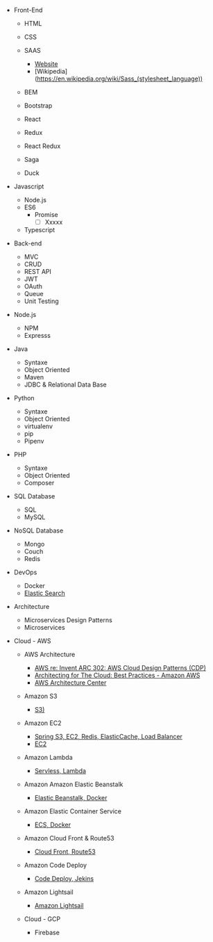- Front-End
   - HTML
   - CSS
   - SAAS
       - [Website](https://sass-lang.com/)
       - [Wikipedia] (https://en.wikipedia.org/wiki/Sass_(stylesheet_language)) 
       
   - BEM
   - Bootstrap
   - React
   - Redux
   - React Redux
   - Saga
   - Duck

- Javascript
  - Node.js
  - ES6
    - Promise
      - [ ] Xxxxx
  - Typescript
  
- Back-end
  - MVC
  - CRUD
  - REST API
  - JWT
  - OAuth
  - Queue
  - Unit Testing
  
- Node.js
  - NPM
  - Expresss
  
- Java
  - Syntaxe
  - Object Oriented
  - Maven
  - JDBC & Relational Data Base
 
- Python
  - Syntaxe
  - Object Oriented
  - virtualenv
  - pip
  - Pipenv
  
- PHP
  - Syntaxe
  - Object Oriented
  - Composer

- SQL Database
  - SQL
  - MySQL
  
- NoSQL Database
  - Mongo
  - Couch
  - Redis

- DevOps
  - Docker
  - [Elastic Search](https://cursos.alura.com.br/course/elasticsearch)

- Architecture
  - Microservices Design Patterns
  - Microservices
  
- Cloud - AWS
  - AWS Architecture
    - [AWS re: Invent ARC 302: AWS Cloud Design Patterns (CDP)](https://www.youtube.com/watch?v=kgPSpsrgWdA)
    - [Architecting for The Cloud: Best Practices - Amazon AWS](https://d1.awsstatic.com/whitepapers/AWS_Cloud_Best_Practices.pdf)
    - [AWS Architecture Center](https://aws.amazon.com/architecture/)
  - Amazon S3
    - [S3)](https://cursos.alura.com.br/course/aws-s3-manipule-e-armazene-na-nuvem)
  - Amazon EC2
    - [Spring S3, EC2, Redis, ElasticCache, Load Balancer](https://cursos.alura.com.br/course/spring-amazon/)
    - [EC2](https://cursos.alura.com.br/course/introducao-ao-cloud-do-ec2-no-aws)
  - Amazon Lambda
    - [Servless, Lambda](https://cursos.alura.com.br/course/serverless-aws-lambda)
  - Amazon Amazon Elastic Beanstalk
    - [Elastic Beanstalk, Docker](https://cursos.alura.com.br/course/elastic-beanstalk/)
  - Amazon Elastic Container Service
    - [ECS, Docker](https://cursos.alura.com.br/course/docker-na-amazon-ecs)
  - Amazon Cloud Front & Route53
    - [Cloud Front, Route53](https://cursos.alura.com.br/course/amazon-cloudfront-route53)
  - Amazon Code Deploy
    - [Code Deploy, Jekins](https://cursos.alura.com.br/course/deploy-continuo-aws-code-deploy)
  - Amazon Lightsail
    - [Amazon Lightsail](https://cursos.alura.com.br/course/amazon-lightsail)
  
  - Cloud - GCP
    - Firebase
  
  
    
